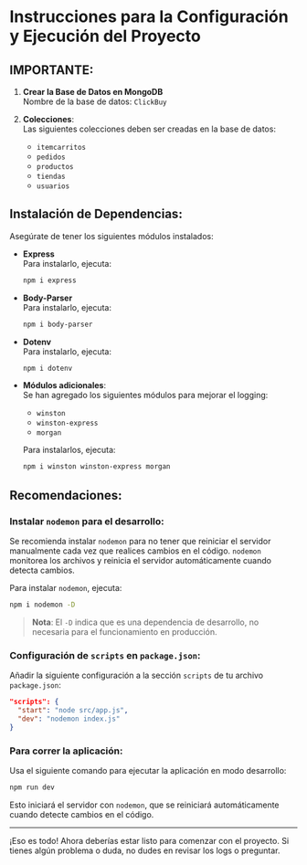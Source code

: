 # Instrucciones para la Configuración y Ejecución del Proyecto

## **IMPORTANTE**:

1. **Crear la Base de Datos en MongoDB**  
   Nombre de la base de datos: `ClickBuy`

2. **Colecciones**:  
   Las siguientes colecciones deben ser creadas en la base de datos:
   - `itemcarritos`
   - `pedidos`
   - `productos`
   - `tiendas`
   - `usuarios`

## **Instalación de Dependencias**:

Asegúrate de tener los siguientes módulos instalados:

- **Express**  
  Para instalarlo, ejecuta:
  ```bash
  npm i express
  ```

- **Body-Parser**  
  Para instalarlo, ejecuta:
  ```bash
  npm i body-parser
  ```

- **Dotenv**  
  Para instalarlo, ejecuta:
  ```bash
  npm i dotenv
  ```

- **Módulos adicionales**:  
  Se han agregado los siguientes módulos para mejorar el logging:
  - `winston`
  - `winston-express`
  - `morgan`

  Para instalarlos, ejecuta:
  ```bash
  npm i winston winston-express morgan
  ```

## **Recomendaciones**:

### Instalar `nodemon` para el desarrollo:
Se recomienda instalar `nodemon` para no tener que reiniciar el servidor manualmente cada vez que realices cambios en el código. `nodemon` monitorea los archivos y reinicia el servidor automáticamente cuando detecta cambios.

Para instalar `nodemon`, ejecuta:
```bash
npm i nodemon -D
```
> **Nota**: El `-D` indica que es una dependencia de desarrollo, no necesaria para el funcionamiento en producción.

### Configuración de `scripts` en `package.json`:

Añadir la siguiente configuración a la sección `scripts` de tu archivo `package.json`:
```json
"scripts": {
  "start": "node src/app.js",
  "dev": "nodemon index.js"
}
```

### Para correr la aplicación:

Usa el siguiente comando para ejecutar la aplicación en modo desarrollo:
```bash
npm run dev
```

Esto iniciará el servidor con `nodemon`, que se reiniciará automáticamente cuando detecte cambios en el código.

---

¡Eso es todo! Ahora deberías estar listo para comenzar con el proyecto. Si tienes algún problema o duda, no dudes en revisar los logs o preguntar.
